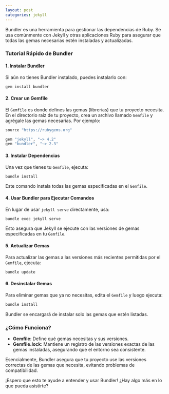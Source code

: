 ```yaml
---
layout: post
categories: jekyll
---
```

Bundler es una herramienta para gestionar las dependencias de Ruby. Se usa comúnmente con Jekyll y otras aplicaciones Ruby para asegurar que todas las gemas necesarias estén instaladas y actualizadas.

### Tutorial Rápido de Bundler

#### 1. **Instalar Bundler**

Si aún no tienes Bundler instalado, puedes instalarlo con:

```bash
gem install bundler
```

#### 2. **Crear un Gemfile**

El `Gemfile` es donde defines las gemas (librerías) que tu proyecto necesita. En el directorio raíz de tu proyecto, crea un archivo llamado `Gemfile` y agrégale las gemas necesarias. Por ejemplo:

```ruby
source "https://rubygems.org"

gem "jekyll", "~> 4.2"
gem "bundler", "~> 2.3"
```

#### 3. **Instalar Dependencias**

Una vez que tienes tu `Gemfile`, ejecuta:

```bash
bundle install
```

Este comando instala todas las gemas especificadas en el `Gemfile`.

#### 4. **Usar Bundler para Ejecutar Comandos**

En lugar de usar `jekyll serve` directamente, usa:

```bash
bundle exec jekyll serve
```

Esto asegura que Jekyll se ejecute con las versiones de gemas especificadas en tu `Gemfile`.

#### 5. **Actualizar Gemas**

Para actualizar las gemas a las versiones más recientes permitidas por el `Gemfile`, ejecuta:

```bash
bundle update
```

#### 6. **Desinstalar Gemas**

Para eliminar gemas que ya no necesitas, edita el `Gemfile` y luego ejecuta:

```bash
bundle install
```

Bundler se encargará de instalar solo las gemas que estén listadas.

### ¿Cómo Funciona?

- **Gemfile**: Define qué gemas necesitas y sus versiones.
- **Gemfile.lock**: Mantiene un registro de las versiones exactas de las gemas instaladas, asegurando que el entorno sea consistente.

Esencialmente, Bundler asegura que tu proyecto use las versiones correctas de las gemas que necesita, evitando problemas de compatibilidad.

¡Espero que esto te ayude a entender y usar Bundler! ¿Hay algo más en lo que pueda asistirte?